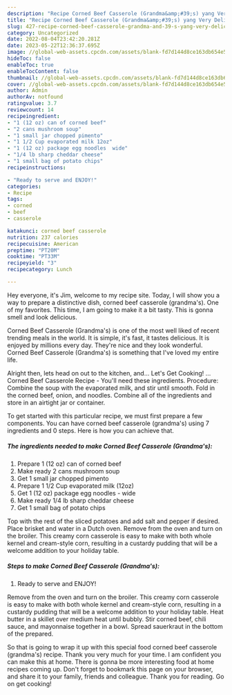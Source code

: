 ```yaml
---
description: "Recipe Corned Beef Casserole (Grandma&amp;#39;s) yang Very Delicious"
title: "Recipe Corned Beef Casserole (Grandma&amp;#39;s) yang Very Delicious"
slug: 427-recipe-corned-beef-casserole-grandma-and-39-s-yang-very-delicious
category: Uncategorized
date: 2022-08-04T23:42:20.281Z
date: 2023-05-22T12:36:37.695Z
image: //global-web-assets.cpcdn.com/assets/blank-fd7d144d8ce163db654e5a02c40b08a2775adb7897d16e4062681dc7e1b2800f.png
hideToc: false
enableToc: true
enableTocContent: false
thumbnail: //global-web-assets.cpcdn.com/assets/blank-fd7d144d8ce163db654e5a02c40b08a2775adb7897d16e4062681dc7e1b2800f.png
cover: //global-web-assets.cpcdn.com/assets/blank-fd7d144d8ce163db654e5a02c40b08a2775adb7897d16e4062681dc7e1b2800f.png
author: Admin
authorAv: notfound
ratingvalue: 3.7
reviewcount: 14
recipeingredient:
- "1 (12 oz) can of corned beef"
- "2 cans mushroom soup"
- "1 small jar chopped pimento"
- "1 1/2 Cup evaporated milk 12oz"
- "1 (12 oz) package egg noodles  wide"
- "1/4 lb sharp cheddar cheese"
- "1 small bag of potato chips"
recipeinstructions:

- "Ready to serve and ENJOY!"
categories:
- Recipe
tags:
- corned
- beef
- casserole

katakunci: corned beef casserole 
nutrition: 237 calories
recipecuisine: American
preptime: "PT20M"
cooktime: "PT33M"
recipeyield: "3"
recipecategory: Lunch

---
```



Hey everyone, it's Jim, welcome to my recipe site. Today, I will show you a way to prepare a distinctive dish, corned beef casserole (grandma&#39;s). One of my favorites. This time, I am going to make it a bit tasty. This is gonna smell and look delicious.

Corned Beef Casserole (Grandma&#39;s) is one of the most well liked of recent trending meals in the world. It is simple, it's fast, it tastes delicious. It is enjoyed by millions every day. They're nice and they look wonderful. Corned Beef Casserole (Grandma&#39;s) is something that I've loved my entire life.

Alright then, lets head on out to the kitchen, and… Let&#39;s Get Cooking! … Corned Beef Casserole Recipe - You&#39;ll need these ingredients. Procedure: Combine the soup with the evaporated milk, and stir until smooth. Fold in the corned beef, onion, and noodles. Combine all of the ingredients and store in an airtight jar or container.


To get started with this particular recipe, we must first prepare a few components. You can have corned beef casserole (grandma&#39;s) using 7 ingredients and 0 steps. Here is how you can achieve that.

<!--inarticleads1-->

##### The ingredients needed to make Corned Beef Casserole (Grandma&#39;s):

1. Prepare 1 (12 oz) can of corned beef
1. Make ready 2 cans mushroom soup
1. Get 1 small jar chopped pimento
1. Prepare 1 1/2 Cup evaporated milk (12oz)
1. Get 1 (12 oz) package egg noodles - wide
1. Make ready 1/4 lb sharp cheddar cheese
1. Get 1 small bag of potato chips


Top with the rest of the sliced potatoes and add salt and pepper if desired. Place brisket and water in a Dutch oven. Remove from the oven and turn on the broiler. This creamy corn casserole is easy to make with both whole kernel and cream-style corn, resulting in a custardy pudding that will be a welcome addition to your holiday table. 

<!--inarticleads2-->

##### Steps to make Corned Beef Casserole (Grandma&#39;s):


1. Ready to serve and ENJOY!

Remove from the oven and turn on the broiler. This creamy corn casserole is easy to make with both whole kernel and cream-style corn, resulting in a custardy pudding that will be a welcome addition to your holiday table. Heat butter in a skillet over medium heat until bubbly. Stir corned beef, chili sauce, and mayonnaise together in a bowl. Spread sauerkraut in the bottom of the prepared. 

So that is going to wrap it up with this special food corned beef casserole (grandma&#39;s) recipe. Thank you very much for your time. I am confident you can make this at home. There is gonna be more interesting food at home recipes coming up. Don't forget to bookmark this page on your browser, and share it to your family, friends and colleague. Thank you for reading. Go on get cooking!
